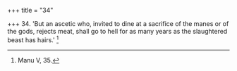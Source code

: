+++
title = "34"

+++
34. 'But an ascetic who, invited to dine at a sacrifice of the manes or of the gods, rejects meat, shall go to hell for as many years as the slaughtered beast has hairs.' [^27] 


[^27]:  Manu V, 35.
